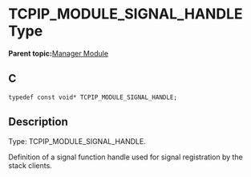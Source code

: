 # TCPIP\_MODULE\_SIGNAL\_HANDLE Type

**Parent topic:**[Manager Module](GUID-B37C4F4C-DC2D-48D9-9909-AACBA987B57A.md)

## C

```
typedef const void* TCPIP_MODULE_SIGNAL_HANDLE;
```

## Description

Type: TCPIP\_MODULE\_SIGNAL\_HANDLE.

Definition of a signal function handle used for signal registration by the stack clients.

